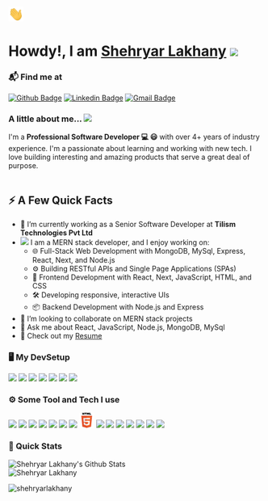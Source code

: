 <img width="30px" margin="0px" src="https://raw.githubusercontent.com/ABSphreak/ABSphreak/master/gifs/Hi.gif">
<h1>Howdy!, I am <a href="https://github.com/Shehryarlakhany">Shehryar Lakhany</a> <img height="30px" src="https://emojis.slackmojis.com/emojis/images/1531849430/4246/blob-sunglasses.gif?1531849430"></h1>
</h1>

### 📬 Find me at
[![Github Badge](http://img.shields.io/badge/-Github-black?style=flat-square&logo=github&link=https://github.com/Shehryarlakhany/)](https://github.com/Shehryarlakhany/) 
[![Linkedin Badge](https://img.shields.io/badge/-LinkedIn-blue?style=flat-square&logo=Linkedin&logoColor=white&link=https://www.linkedin.com/in/shairyar-lakhany-78219621a/)](https://www.linkedin.com/in/shairyar-lakhany-78219621a/)
[![Gmail Badge](https://img.shields.io/badge/-Gmail-d14836?style=flat-square&logo=Gmail&logoColor=white&link=mailto:shehryar.lakhany@gmail.com)](mailto:shehryar.lakhany@gmail.com)


### A little about me...  <img src="https://media.giphy.com/media/VgCDAzcKvsR6OM0uWg/giphy.gif" width="50"> 
I'm a **Professional Software Developer 💻 😃** with over 4+ years of industry experience. I'm a passionate about learning and working with new tech. I love building interesting and amazing products that serve a great deal of purpose. <br/><br/>




## ⚡️ A Few Quick Facts

- 🔭 I’m currently working as a Senior Software Developer at **Tilism Technologies Pvt Ltd**
- <img src="https://media.giphy.com/media/WUlplcMpOCEmTGBtBW/giphy.gif" width="30">  I am a MERN stack developer, and I enjoy working on:
  - 🌐 Full-Stack Web Development with MongoDB, MySql, Express, React, Next, and Node.js
  - ⚙️ Building RESTful APIs and Single Page Applications (SPAs)
  - 🎨 Frontend Development with React, Next, JavaScript, HTML, and CSS
  - 🛠 Developing responsive, interactive UIs
  - 📦 Backend Development with Node.js and Express
- 👯 I’m looking to collaborate on MERN stack projects
- 💬 Ask me about React, JavaScript, Node.js, MongoDB, MySql
- 📙 Check out my [Resume](https://www.linkedin.com/in/shairyar-lakhany-78219621a/)

  
### 🖥️ My DevSetup
<img src="https://img.shields.io/badge/Probook-555555.svg?&style=flat-square&logo=hp&logoColor=0096d6"> <img src="https://img.shields.io/badge/Windows-555555.svg?&style=flat-square&logo=windows&logoColor=0078D6"> <img src="https://img.shields.io/badge/Chrome-555555.svg?&style=flat-square&logo=google-chrome&logoColor=FABC0C"> <img src="https://img.shields.io/badge/VS Code-555555?style=flat-square&logo=visual-studio-code&logoColor=007ACC"> <img src="https://img.shields.io/badge/Postman-555555?style=flat-square&logo=postman&logoColor=EF5B25"> <img src="https://img.shields.io/badge/Terminal-555555.svg?&style=flat-square&logo=cmd&logoColor=white"> <img src="https://img.shields.io/badge/Slack-555555.svg?&style=flat-square&logo=slack&logoColor=1ED760"> 


### ⚙️ Some Tool and Tech I use
<code><img height="30" src="https://cdn.worldvectorlogo.com/logos/react-2.svg"></code>
<code><img height="30" src="https://www.vectorlogo.zone/logos/nextjs/nextjs-icon.svg"></code>
<code><img height="30" src="https://cdn.worldvectorlogo.com/logos/logo-javascript.svg"></code>
<code><img height="30" src="https://cdn.worldvectorlogo.com/logos/typescript.svg"></code>
<code><img height="30" src="https://avatars3.githubusercontent.com/u/9950313?s=200&v=4"></code>
<code><img height="30" src="https://avatars1.githubusercontent.com/u/45120?s=200&v=4"></code>
<code><img height="30" src="https://www.vectorlogo.zone/logos/mysql/mysql-official.svg"></code>
<code><img height="30" src="https://raw.githubusercontent.com/github/explore/80688e429a7d4ef2fca1e82350fe8e3517d3494d/topics/html/html.png"></code>
<code><img height="30" src="https://avatars1.githubusercontent.com/u/1517864?s=200&v=4"></code>
<code><img height="30" src="https://avatars1.githubusercontent.com/u/2918581?s=200&v=4"></code>
<code><img height="30" src="https://cdn.worldvectorlogo.com/logos/material-ui-1.svg"></code>
<code><img height="30" src="https://avatars3.githubusercontent.com/u/18133?s=200&v=4"></code>
<code><img height="30" src="https://cdn.worldvectorlogo.com/logos/tailwindcss.svg"></code>
<code><img height="30" src="https://cdn.worldvectorlogo.com/logos/firebase-2.svg"></code>
<code><img height="30" src="https://cdn.worldvectorlogo.com/logos/redux.svg"></code>



### 🚀 Quick Stats
<p>
<img width="450" align="left" src="https://github-readme-stats.vercel.app/api?username=Shehryarlakhany&show_icons=true&line_height=21&theme=react" alt="Shehryar Lakhany's Github Stats" />
<img width="340" height="155" src="https://github-readme-stats.vercel.app/api/top-langs?username=shehryarlakhany&show_icons=true&locale=en&layout=compact&theme=react" alt="Shehryar Lakhany" />
</p>

<p>
<img width="450" align="left" src="https://github-readme-streak-stats.herokuapp.com/?user=shehryarlakhany&show_icons=true&locale=en&theme=react" alt="shehryarlakhany" />
</p>

